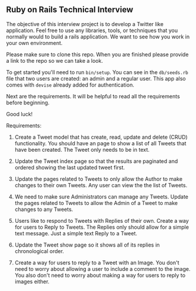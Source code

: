 ## Ruby on Rails Technical Interview

The objective of this interview project is to develop a Twitter like application. 
Feel free to use any libraries, tools, or techniques that you normally would to build a rails application. 
We want to see how you work in your own environment.

Please make sure to clone this repo. When you are finished please provide a link to the repo so we can take a look.

To get started you'll need to run `bin/setup`. You can see in the `db/seeds.rb` file that two users are created: an
admin and a regular user. This app also comes with `devise` already added for authentication. 

Next are the requirements. It will be helpful to read all the requirements before beginning.

Good luck!

Requirements:


1. Create a Tweet model that has create, read, update and delete (CRUD) functionality. You should have an page to show
a list of all Tweets that have been created. The Tweet only needs to be in text. 

2. Update the Tweet index page so that the results are paginated and ordered showing the last updated tweet first.

3. Update the pages related to Tweets to only allow the Author to make 
changes to their own Tweets. Any user can view the the list of Tweets.

4. We need to make sure Administrators can manage any Tweets. Update the pages related to Tweets to 
allow the Admin of a Tweet to make changes to any Tweets.

5. Users like to respond to Tweets with Replies of their own. Create a way for users to Reply to Tweets. 
The Replies only should allow for a simple text message. Just a simple text Reply to a Tweet.

6. Update the Tweet show page so it shows all of its replies in chronological order.

7. Create a way for users to reply to a Tweet with an Image. You don't need to worry about allowing a user to include
a comment to the image. You also don't need to worry about making a way for users to reply to images either.
